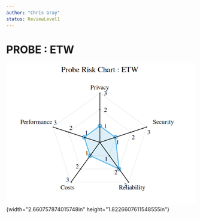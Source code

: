 ```yaml
---
author: "Chris Gray"
status: ReviewLevel1
---
```


# PROBE : ETW

![image](../orig_media/Risk.ETW.png){width="2.660757874015748in"
height="1.8226607611548555in"}
